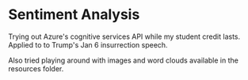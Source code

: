 # Sentiment Analysis
Trying out Azure's cognitive services API while my student credit lasts. Applied to to Trump's Jan 6 insurrection speech.

Also tried playing around with images and word clouds available in the resources folder.
